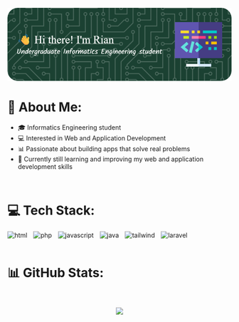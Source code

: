 ![Rian Putra Pratama](img/header.png)

# 💫 About Me:
- 🎓 Informatics Engineering student  
- 💻 Interested in Web and Application Development  
- 📊 Passionate about building apps that solve real problems  
- 🧠 Currently still learning and improving my web and application development skills

<br>

# 💻 Tech Stack:
<div align="left">
<img src="https://cdn.jsdelivr.net/gh/devicons/devicon@latest/icons/html5/html5-original.svg" height="40" alt="html" style="margin-right:10px;"/>
<img src="https://cdn.jsdelivr.net/gh/devicons/devicon@latest/icons/php/php-original.svg" height="40" alt="php" style="margin-right:10px;"/>
<img src="https://cdn.jsdelivr.net/gh/devicons/devicon@latest/icons/javascript/javascript-original.svg" height="40" alt="javascript" style="margin-right:10px;"/>
<img src="https://cdn.jsdelivr.net/gh/devicons/devicon@latest/icons/java/java-original.svg" height="40" alt="java" style="margin-right:10px;"/>
<img src="https://cdn.jsdelivr.net/gh/devicons/devicon@latest/icons/tailwindcss/tailwindcss-original.svg" height="40" alt="tailwind" style="margin-right:10px;"/>
<img src="https://cdn.jsdelivr.net/gh/devicons/devicon@latest/icons/laravel/laravel-original.svg" height="40" alt="laravel" style="margin-right:10px;"/>
</div>

<br>

# 📊 GitHub Stats:

<br>

<div align="center">

![](https://github-readme-stats.vercel.app/api/top-langs/?username=RianPP666&theme=tokyonight&hide_border=false&include_all_commits=false&count_private=false&layout=compact)

</div>